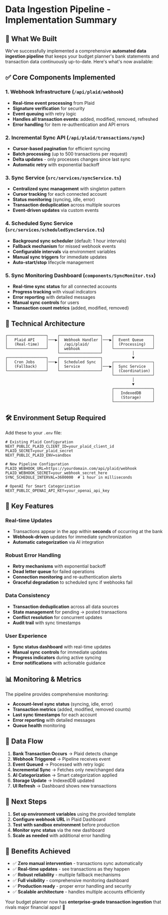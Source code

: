 # Data Ingestion Pipeline - Implementation Summary

## 🚀 What We Built

We've successfully implemented a comprehensive **automated data ingestion pipeline** that keeps your budget planner's bank statements and transaction data continuously up-to-date. Here's what's now available:

## ✅ Core Components Implemented

### 1. **Webhook Infrastructure** (`/api/plaid/webhook`)

- **Real-time event processing** from Plaid
- **Signature verification** for security
- **Event queuing** with retry logic
- **Handles all transaction events**: added, modified, removed, refreshed
- **Error handling** for item re-authentication and API errors

### 2. **Incremental Sync API** (`/api/plaid/transactions/sync`)

- **Cursor-based pagination** for efficient syncing
- **Batch processing** (up to 500 transactions per request)
- **Delta updates** - only processes changes since last sync
- **Automatic retry** with exponential backoff

### 3. **Sync Service** (`src/services/syncService.ts`)

- **Centralized sync management** with singleton pattern
- **Cursor tracking** for each connected account
- **Status monitoring** (syncing, idle, error)
- **Transaction deduplication** across multiple sources
- **Event-driven updates** via custom events

### 4. **Scheduled Sync Service** (`src/services/scheduledSyncService.ts`)

- **Background sync scheduler** (default: 1 hour intervals)
- **Fallback mechanism** for missed webhook events
- **Configurable intervals** via environment variables
- **Manual sync triggers** for immediate updates
- **Auto-start/stop** lifecycle management

### 5. **Sync Monitoring Dashboard** (`components/SyncMonitor.tsx`)

- **Real-time sync status** for all connected accounts
- **Progress tracking** with visual indicators
- **Error reporting** with detailed messages
- **Manual sync controls** for users
- **Transaction count metrics** (added, modified, removed)

## 🔧 Technical Architecture

```
┌─────────────────┐    ┌──────────────────┐    ┌─────────────────┐
│   Plaid API     │───▶│  Webhook Handler │───▶│  Event Queue    │
│   (Real-time)   │    │  /api/plaid/     │    │  (Processing)   │
└─────────────────┘    │  webhook         │    └─────────────────┘
                       └──────────────────┘             │
┌─────────────────┐    ┌──────────────────┐             ▼
│   Cron Jobs     │───▶│  Scheduled Sync  │    ┌─────────────────┐
│   (Fallback)    │    │  Service         │───▶│  Sync Service   │
└─────────────────┘    └──────────────────┘    │  (Coordination) │
                                               └─────────────────┘
                                                        │
                                                        ▼
                                               ┌─────────────────┐
                                               │   IndexedDB     │
                                               │   (Storage)     │
                                               └─────────────────┘
```

## 🛠️ Environment Setup Required

Add these to your `.env` file:

```env
# Existing Plaid Configuration
NEXT_PUBLIC_PLAID_CLIENT_ID=your_plaid_client_id
PLAID_SECRET=your_plaid_secret
NEXT_PUBLIC_PLAID_ENV=sandbox

# New Pipeline Configuration
PLAID_WEBHOOK_URL=https://yourdomain.com/api/plaid/webhook
PLAID_WEBHOOK_SECRET=your_webhook_secret_here
SYNC_SCHEDULE_INTERVAL=3600000  # 1 hour in milliseconds

# OpenAI for Smart Categorization
NEXT_PUBLIC_OPENAI_API_KEY=your_openai_api_key
```

## 🎯 Key Features

### **Real-time Updates**

- Transactions appear in the app within **seconds** of occurring at the bank
- **Webhook-driven** updates for immediate synchronization
- **Automatic categorization** via AI integration

### **Robust Error Handling**

- **Retry mechanisms** with exponential backoff
- **Dead letter queue** for failed operations
- **Connection monitoring** and re-authentication alerts
- **Graceful degradation** to scheduled sync if webhooks fail

### **Data Consistency**

- **Transaction deduplication** across all data sources
- **State management** for pending → posted transactions
- **Conflict resolution** for concurrent updates
- **Audit trail** with sync timestamps

### **User Experience**

- **Sync status dashboard** with real-time updates
- **Manual sync controls** for immediate updates
- **Progress indicators** during active syncing
- **Error notifications** with actionable guidance

## 📊 Monitoring & Metrics

The pipeline provides comprehensive monitoring:

- **Account-level sync status** (syncing, idle, error)
- **Transaction metrics** (added, modified, removed counts)
- **Last sync timestamps** for each account
- **Error reporting** with detailed messages
- **Queue health** monitoring

## 🔄 Data Flow

1. **Bank Transaction Occurs** → Plaid detects change
2. **Webhook Triggered** → Pipeline receives event
3. **Event Queued** → Processed with retry logic
4. **Incremental Sync** → Fetches only new/changed data
5. **AI Categorization** → Smart categorization applied
6. **Storage Update** → IndexedDB updated
7. **UI Refresh** → Dashboard shows new transactions

## 🚦 Next Steps

1. **Set up environment variables** using the provided template
2. **Configure webhook URL** in Plaid Dashboard
3. **Test with sandbox environment** before production
4. **Monitor sync status** via the new dashboard
5. **Scale as needed** with additional error handling

## 🎉 Benefits Achieved

- ✅ **Zero manual intervention** - transactions sync automatically
- ✅ **Real-time updates** - see transactions as they happen
- ✅ **Robust reliability** - multiple fallback mechanisms
- ✅ **Full visibility** - comprehensive monitoring dashboard
- ✅ **Production ready** - proper error handling and security
- ✅ **Scalable architecture** - handles multiple accounts efficiently

Your budget planner now has **enterprise-grade transaction ingestion** that rivals major financial apps! 🚀
